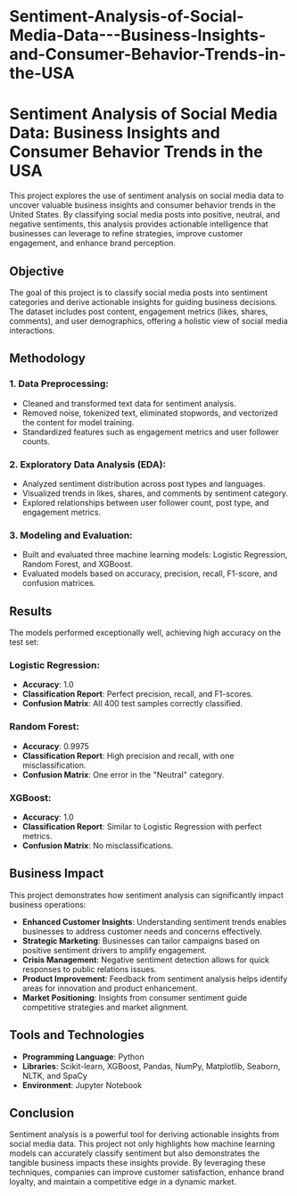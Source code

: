 # Sentiment-Analysis-of-Social-Media-Data---Business-Insights-and-Consumer-Behavior-Trends-in-the-USA
# Sentiment Analysis of Social Media Data: Business Insights and Consumer Behavior Trends in the USA

This project explores the use of sentiment analysis on social media data to uncover valuable business insights and consumer behavior trends in the United States. By classifying social media posts into positive, neutral, and negative sentiments, this analysis provides actionable intelligence that businesses can leverage to refine strategies, improve customer engagement, and enhance brand perception.

## Objective

The goal of this project is to classify social media posts into sentiment categories and derive actionable insights for guiding business decisions. The dataset includes post content, engagement metrics (likes, shares, comments), and user demographics, offering a holistic view of social media interactions.

## Methodology

### 1. Data Preprocessing:
- Cleaned and transformed text data for sentiment analysis.
- Removed noise, tokenized text, eliminated stopwords, and vectorized the content for model training.
- Standardized features such as engagement metrics and user follower counts.

### 2. Exploratory Data Analysis (EDA):
- Analyzed sentiment distribution across post types and languages.
- Visualized trends in likes, shares, and comments by sentiment category.
- Explored relationships between user follower count, post type, and engagement metrics.

### 3. Modeling and Evaluation:
- Built and evaluated three machine learning models: Logistic Regression, Random Forest, and XGBoost.
- Evaluated models based on accuracy, precision, recall, F1-score, and confusion matrices.

## Results

The models performed exceptionally well, achieving high accuracy on the test set:

### Logistic Regression:
- **Accuracy**: 1.0
- **Classification Report**: Perfect precision, recall, and F1-scores.
- **Confusion Matrix**: All 400 test samples correctly classified.

### Random Forest:
- **Accuracy**: 0.9975
- **Classification Report**: High precision and recall, with one misclassification.
- **Confusion Matrix**: One error in the "Neutral" category.

### XGBoost:
- **Accuracy**: 1.0
- **Classification Report**: Similar to Logistic Regression with perfect metrics.
- **Confusion Matrix**: No misclassifications.

## Business Impact

This project demonstrates how sentiment analysis can significantly impact business operations:

- **Enhanced Customer Insights**: Understanding sentiment trends enables businesses to address customer needs and concerns effectively.
- **Strategic Marketing**: Businesses can tailor campaigns based on positive sentiment drivers to amplify engagement.
- **Crisis Management**: Negative sentiment detection allows for quick responses to public relations issues.
- **Product Improvement**: Feedback from sentiment analysis helps identify areas for innovation and product enhancement.
- **Market Positioning**: Insights from consumer sentiment guide competitive strategies and market alignment.

## Tools and Technologies
- **Programming Language**: Python
- **Libraries**: Scikit-learn, XGBoost, Pandas, NumPy, Matplotlib, Seaborn, NLTK, and SpaCy
- **Environment**: Jupyter Notebook

## Conclusion

Sentiment analysis is a powerful tool for deriving actionable insights from social media data. This project not only highlights how machine learning models can accurately classify sentiment but also demonstrates the tangible business impacts these insights provide. By leveraging these techniques, companies can improve customer satisfaction, enhance brand loyalty, and maintain a competitive edge in a dynamic market.

